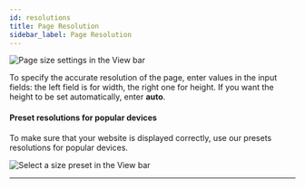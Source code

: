 ```yaml
---
id: resolutions
title: Page Resolution
sidebar_label: Page Resolution
---
```


![Page size settings in the View bar](/scr/viewbar-page-sizes.png)

To specify the accurate resolution of the page, enter values in the input fields: the left field is for width, the right one for height. If you want the height to be set automatically, enter **auto**.

#### Preset resolutions for popular devices

To make sure that your website is displayed correctly, use our presets resolutions for popular devices.

![Select a size preset in the View bar](/scr/viewbar-page-resolution.png)

---
